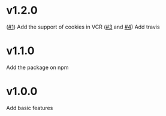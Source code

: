# v1.2.0

([#1](https://github.com/Fenntasy/Wapiti/pull/1)) Add the support of cookies in VCR
([#3](https://github.com/Fenntasy/Wapiti/pull/3) and [#4](https://github.com/Fenntasy/Wapiti/pull/4)) Add travis

# v1.1.0

Add the package on npm

# v1.0.0

Add basic features
